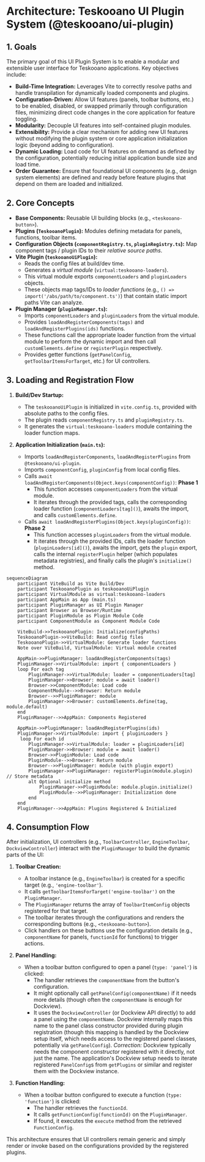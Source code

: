 # Architecture: Teskooano UI Plugin System (@teskooano/ui-plugin)

## 1. Goals

The primary goal of this UI Plugin System is to enable a modular and extensible user interface for Teskooano applications. Key objectives include:

- **Build-Time Integration:** Leverages Vite to correctly resolve paths and handle transpilation for dynamically loaded components and plugins.
- **Configuration-Driven:** Allow UI features (panels, toolbar buttons, etc.) to be enabled, disabled, or swapped primarily through configuration files, minimizing direct code changes in the core application for feature toggling.
- **Modularity:** Decouple UI features into self-contained plugin modules.
- **Extensibility:** Provide a clear mechanism for adding new UI features without modifying the plugin system or core application initialization logic (beyond adding to configuration).
- **Dynamic Loading:** Load code for UI features on demand as defined by the configuration, potentially reducing initial application bundle size and load time.
- **Order Guarantee:** Ensure that foundational UI components (e.g., design system elements) are defined and ready before feature plugins that depend on them are loaded and initialized.

## 2. Core Concepts

- **Base Components:** Reusable UI building blocks (e.g., `<teskooano-button>`).
- **Plugins (`TeskooanoPlugin`):** Modules defining metadata for panels, functions, toolbar items.
- **Configuration Objects (`componentRegistry.ts`, `pluginRegistry.ts`):** Map component tags / plugin IDs to their *relative source paths*.
- **Vite Plugin (`teskooanoUiPlugin`):**
    - Reads the config files at build/dev time.
    - Generates a *virtual module* (`virtual:teskooano-loaders`).
    - This virtual module exports `componentLoaders` and `pluginLoaders` objects.
    - These objects map tags/IDs to *loader functions* (e.g., `() => import('/abs/path/to/component.ts')`) that contain static import paths Vite can analyze.
- **Plugin Manager (`pluginManager.ts`):**
    - Imports `componentLoaders` and `pluginLoaders` from the virtual module.
    - Provides `loadAndRegisterComponents(tags)` and `loadAndRegisterPlugins(ids)` functions.
    - These functions call the appropriate loader function from the virtual module to perform the dynamic import and then call `customElements.define` or `registerPlugin` respectively.
    - Provides getter functions (`getPanelConfig`, `getToolbarItemsForTarget`, etc.) for UI controllers.

## 3. Loading and Registration Flow

1.  **Build/Dev Startup:**
    - The `teskooanoUiPlugin` is initialized in `vite.config.ts`, provided with absolute paths to the config files.
    - The plugin reads `componentRegistry.ts` and `pluginRegistry.ts`.
    - It generates the `virtual:teskooano-loaders` module containing the loader function maps.

2.  **Application Initialization (`main.ts`):**
    - Imports `loadAndRegisterComponents`, `loadAndRegisterPlugins` from `@teskooano/ui-plugin`.
    - Imports `componentConfig`, `pluginConfig` from local config files.
    - Calls `await loadAndRegisterComponents(Object.keys(componentConfig))`: **Phase 1**
        - This function accesses `componentLoaders` from the virtual module.
        - It iterates through the provided tags, calls the corresponding loader function (`componentLoaders[tag]()`), awaits the import, and calls `customElements.define`.
    - Calls `await loadAndRegisterPlugins(Object.keys(pluginConfig))`: **Phase 2**
        - This function accesses `pluginLoaders` from the virtual module.
        - It iterates through the provided IDs, calls the loader function (`pluginLoaders[id]()`), awaits the import, gets the `plugin` export, calls the internal `registerPlugin` helper (which populates metadata registries), and finally calls the plugin's `initialize()` method.

```mermaid
sequenceDiagram
    participant ViteBuild as Vite Build/Dev
    participant TeskooanoPlugin as teskooanoUiPlugin
    participant VirtualModule as virtual:teskooano-loaders
    participant AppMain as App (main.ts)
    participant PluginManager as UI Plugin Manager
    participant Browser as Browser/Runtime
    participant PluginModule as Plugin Module Code
    participant ComponentModule as Component Module Code

    ViteBuild->>TeskooanoPlugin: Initialize(configPaths)
    TeskooanoPlugin->>ViteBuild: Read config files
    TeskooanoPlugin->>VirtualModule: Generate loader functions
    Note over ViteBuild, VirtualModule: Virtual module created

    AppMain->>PluginManager: loadAndRegisterComponents(tags)
    PluginManager->>VirtualModule: import { componentLoaders }
    loop For each tag
        PluginManager->>VirtualModule: loader = componentLoaders[tag]
        PluginManager->>Browser: module = await loader()
        Browser->>ComponentModule: Load code
        ComponentModule-->>Browser: Return module
        Browser-->>PluginManager: module
        PluginManager->>Browser: customElements.define(tag, module.default)
    end
    PluginManager-->>AppMain: Components Registered

    AppMain->>PluginManager: loadAndRegisterPlugins(ids)
    PluginManager->>VirtualModule: import { pluginLoaders }
     loop For each id
        PluginManager->>VirtualModule: loader = pluginLoaders[id]
        PluginManager->>Browser: module = await loader()
        Browser->>PluginModule: Load code
        PluginModule-->>Browser: Return module
        Browser-->>PluginManager: module (with plugin export)
        PluginManager->>PluginManager: registerPlugin(module.plugin) // Store metadata
        alt Optional initialize method
            PluginManager->>PluginModule: module.plugin.initialize()
            PluginModule-->>PluginManager: Initialization done
        end
    end
    PluginManager-->>AppMain: Plugins Registered & Initialized

```

## 4. Consumption Flow

After initialization, UI controllers (e.g., `ToolbarController`, `EngineToolbar`, `DockviewController`) interact with the `PluginManager` to build the dynamic parts of the UI:

1.  **Toolbar Creation:**
    - A toolbar instance (e.g., `EngineToolbar`) is created for a specific target (e.g., `'engine-toolbar'`).
    - It calls `getToolbarItemsForTarget('engine-toolbar')` on the `PluginManager`.
    - The `PluginManager` returns the array of `ToolbarItemConfig` objects registered for that target.
    - The toolbar iterates through the configurations and renders the corresponding buttons (e.g., `<teskooano-button>`).
    - Click handlers on these buttons use the configuration details (e.g., `componentName` for panels, `functionId` for functions) to trigger actions.

2.  **Panel Handling:**
    - When a toolbar button configured to open a panel (`type: 'panel'`) is clicked:
        - The handler retrieves the `componentName` from the button's configuration.
        - It might optionally call `getPanelConfig(componentName)` if it needs more details (though often the `componentName` is enough for Dockview).
        - It uses the `DockviewController` (or Dockview API directly) to add a panel using the `componentName`. Dockview internally maps this name to the panel class constructor provided during plugin registration (though this mapping is handled by the Dockview setup itself, which needs access to the registered panel classes, potentially via `getPanelConfig`). *Correction:* Dockview typically needs the component *constructor* registered with it directly, not just the name. The application's Dockview setup needs to iterate registered `PanelConfig`s from `getPlugins` or similar and register them with the Dockview instance.

3.  **Function Handling:**
    - When a toolbar button configured to execute a function (`type: 'function'`) is clicked:
        - The handler retrieves the `functionId`.
        - It calls `getFunctionConfig(functionId)` on the `PluginManager`.
        - If found, it executes the `execute` method from the retrieved `FunctionConfig`.

This architecture ensures that UI controllers remain generic and simply render or invoke based on the configurations provided by the registered plugins. 